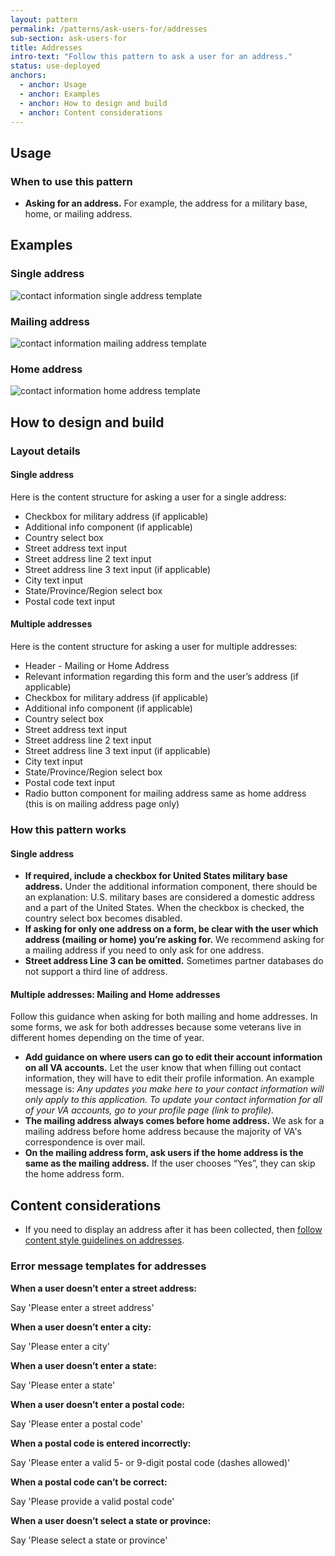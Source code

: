 ```yaml
---
layout: pattern
permalink: /patterns/ask-users-for/addresses
sub-section: ask-users-for
title: Addresses
intro-text: "Follow this pattern to ask a user for an address."
status: use-deployed
anchors:
  - anchor: Usage
  - anchor: Examples
  - anchor: How to design and build
  - anchor: Content considerations
---
```


## Usage

### When to use this pattern

* **Asking for an address.** For example, the address for a military base, home, or mailing address.
 
## Examples

### Single address
![contact information single address template]({{site.baseurl}}/images/patterns/ask-users-for/addresses/single-address.png)

### Mailing address
![contact information mailing address template]({{site.baseurl}}/images/patterns/ask-users-for/addresses/mailing-address.png)

### Home address

![contact information home address template]({{site.baseurl}}/images/patterns/ask-users-for/addresses/home-address.png)

## How to design and build 

### Layout details

#### Single address
Here is the content structure for asking a user for a single address:

- Checkbox for military address (if applicable)
- Additional info component (if applicable)
- Country select box
- Street address text input
- Street address line 2 text input
- Street address line 3 text input (if applicable)
- City text input
- State/Province/Region select box
- Postal code text input

#### Multiple addresses

Here is the content structure for asking a user for multiple addresses:

- Header - Mailing or Home Address
- Relevant information regarding this form and the user’s address (if applicable)
- Checkbox for military address (if applicable)
- Additional info component (if applicable)
- Country select box
- Street address text input
- Street address line 2 text input
- Street address line 3 text input (if applicable)
- City text input
- State/Province/Region select box
- Postal code text input
- Radio button component for mailing address same as home address (this is on mailing address page only) 

### How this pattern works

#### Single address
- **If required, include a checkbox for United States military base address.** Under the additional information component, there should be an explanation:
 U.S. military bases are considered a domestic address and a part of the United States. When the checkbox is checked, the country select box becomes disabled. 
- **If asking for only one address on a form, be clear with the user which address (mailing or home) you’re asking for.** We recommend asking for a mailing address if you need to only ask for one address. 
- **Street address Line 3 can be omitted.** Sometimes partner databases do not support a third line of address. 

#### Multiple addresses: Mailing and Home addresses

Follow this guidance when asking for both mailing and home addresses. In some forms, we ask for both addresses because some veterans live in different homes depending on the time of year.

- **Add guidance on where users can go to edit their account information on all VA accounts.** Let the user know that when filling out contact information, they will have to edit their profile information. An example message is: *Any updates you make here to your contact information will only apply to this application. To update your contact information for all of your VA accounts, go to your profile page (link to profile).*
- **The mailing address always comes before home address.** We ask for a mailing address before home address because the majority of VA's correspondence is over mail.
- **On the mailing address form, ask users if the home address is the same as the mailing address.** If the user chooses “Yes”, they can skip the home address form. 

## Content considerations

* If you need to display an address after it has been collected, then [follow content style guidelines on addresses](/content-style-guide/dates-and-numbers#addresses).

### Error message templates for addresses

**When a user doesn’t enter a street address:**

Say 'Please enter a street address'

**When a user doesn’t enter a city:**

 Say 'Please enter a city'

**When a user doesn’t enter a state:**

Say  'Please enter a state'

**When a user doesn’t enter a postal code:**

Say  'Please enter a postal code'

**When a postal code is entered incorrectly:**

Say  'Please enter a valid 5- or 9-digit postal code (dashes allowed)'

**When a postal code can’t be correct:**

Say 'Please provide a valid postal code'

**When a user doesn’t select a state or province:**

Say 'Please select a state or province'